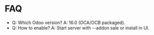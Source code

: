 # FAQ

- Q: Which Odoo version? A: 16.0 (OCA/OCB packaged).
- Q: How to enable? A: Start server with --addon sale or install in UI.
